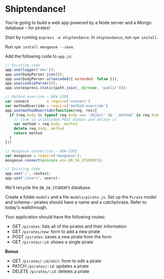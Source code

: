 # Shiptendance!

You're going to build a web app powered by a Node server and a Mongo database – for pirates!

Start by running `express -e shiptendance`. In `shiptendance`, run `npm install`.

Run `npm install mongoose --save`.

Add the following code to `app.js`:

```js
// Existing code
app.use(logger('dev'));
app.use(bodyParser.json());
app.use(bodyParser.urlencoded({ extended: false }));
app.use(cookieParser());
app.use(express.static(path.join(__dirname, 'public')));

// Method override – NEW CODE
var connect        = require('connect')
var methodOverride = require('method-override')
app.use(methodOverride(function(req, res){
  if (req.body && typeof req.body === 'object' && '_method' in req.body) {
    // look in urlencoded POST bodies and delete it
    var method = req.body._method
    delete req.body._method
    return method
  }
}))

// Mongoose connection – NEW CODE
var mongoose = require('mongoose');
mongoose.connect(process.env.DB_GA_STUDENTS);

// Existing code
app.use('/', routes);
app.use('/users', users);
```

We'll recycle the `DB_GA_STUDENTS` database.

Create a folder `models` and a file `models/pirate.js`. Set up the `Pirate` model and schema – pirates should have a name and a catchphrase. Refer to today's walkthrough.

Your application should have the following routes:
* GET `/pirates`: lists all of the pirates and their information
* GET `/pirates/new`: form to add a new pirate
* POST `/pirates`: saves a new pirate from the form
* GET `/pirates/:id`: shows a single pirate

**Bonus**
* GET `/pirates/:id/edit`: form to edit a pirate
* PATCH `/pirates/:id`: updates a pirate
* DELETE `/pirates/:id`: deletes a pirate
